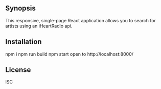 ## Synopsis

This responsive, single-page React application allows you to search for artists using an iHeartRadio api. 

## Installation

npm i
npm run build
npm start 
open to http://localhost:8000/

## License

ISC